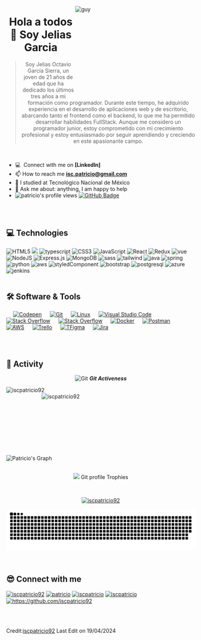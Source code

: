  <img align="right" height="240px" alt="guy" width="320" src="https://i.pinimg.com/originals/e4/26/70/e426702edf874b181aced1e2fa5c6cde.gif" /> </a>

 
<div align="center">
  <h1>Hola a todos 👋 Soy Jelias Garcia</h1>
  <blockquote>
    Soy Jelias Octavio García Sierra, un joven de 21 años de edad que ha dedicado los últimos tres años a mi formación como programador. Durante este tiempo, he adquirido experiencia en el desarrollo de aplicaciones web y de escritorio, abarcando tanto el frontend como el backend, lo que me ha permitido desarrollar habilidades FullStack. Aunque me considero un programador junior, estoy comprometido con mi crecimiento profesional y estoy entusiasmado por seguir aprendiendo y creciendo en este apasionante campo.
  </blockquote>
  <br />
</div>


<!--- 🌱 &nbsp;I'm currently studying for Bsc. (Hons.) in IT at University of Moratuwa-->
- :computer: &nbsp;Connect with me on **[LinkedIn]**
- 📫 How to reach me **isc.patricio@gmail.com**
- 📝 I studied at Tecnológico Nacional de México
- 💬 Ask me about: anything, I am happy to help
- 	<img src="https://komarev.com/ghpvc/?username=iscpatricio92&label=Profile%20views&color=brightgreen&style=plastic" alt="patricio's profile views" /> 
	<a href="https://github.com/iscpatricio92?tab=followers"><img src="https://img.shields.io/github/followers/iscpatricio92?label=Followers&style=social" alt="GitHub Badge"></a>
<br><br>

## 💻 Technologies 

<div>
  <img  alt="HTML5" src="https://img.shields.io/badge/html5-%23E34F26.svg?style=for-the-badge&logo=html5&logoColor=white"/>
  <img  alr="NestJS" src="https://img.shields.io/badge/NestJs-ea2845.svg?style=for-the-badge&logo=nestjs&logoColor=white" />
  <img  alt="typescript" src="https://img.shields.io/badge/typescript-3178C6.svg?style=for-the-badge&logo=typescript&logoColor=white"/>
  <img  alt="CSS3" src="https://img.shields.io/badge/css3-%231572B6.svg?style=for-the-badge&logo=css3&logoColor=white"/>
  <img  alt="JavaScript" src="https://img.shields.io/badge/javascript-%23323330.svg?style=for-the-badge&logo=javascript&logoColor=%23F7DF1E"/>
  <img  alt="React" src="https://img.shields.io/badge/react-%2320232a.svg?style=for-the-badge&logo=react&logoColor=%2361DAFB"/>
  <img  alt="Redux" src="https://img.shields.io/badge/redux-%23593d88.svg?style=for-the-badge&logo=redux&logoColor=white"/>  
  <img  alt="vue" src="https://img.shields.io/badge/Vue.js-35495E?style=for-the-badge&logo=vue.js&logoColor=4FC08D"/> 
  <img  alt="NodeJS" src="https://img.shields.io/badge/node.js-%2343853D.svg?style=for-the-badge&logo=node-dot-js&logoColor=white"/>
  <img  alt="Express.js" src="https://img.shields.io/badge/express.js-%23404d59.svg?style=for-the-badge&logo=express&logoColor=%2361DAFB"/>
  <img  alt="MongoDB" src ="https://img.shields.io/badge/MongoDB-%234ea94b.svg?style=for-the-badge&logo=mongodb&logoColor=white"/>
  <img  alt="sass" src ="https://img.shields.io/badge/Sass-CC6699?style=for-the-badge&logo=sass&logoColor=white"/>
  <img  alt="tailwind" src="https://img.shields.io/badge/Tailwind_CSS-38B2AC?style=for-the-badge&logo=tailwind-css&logoColor=white"/>
  <img  alt="java" src ="https://img.shields.io/badge/Java-ED8B00?style=for-the-badge&logo=java&logoColor=white"/>
  <img  alt="spring" src ="https://img.shields.io/badge/Spring-6DB33F?style=for-the-badge&logo=spring&logoColor=white"/>
  <img  alt="python" src ="https://img.shields.io/badge/Python-14354C?style=for-the-badge&logo=python&logoColor=white"/>
  <img  alt="aws" src ="https://img.shields.io/badge/Amazon_AWS-232F3E?style=for-the-badge&logo=amazon-aws&logoColor=white"/>
  <img  alt="styledComponent" src ="https://img.shields.io/badge/styled--components-DB7093?style=for-the-badge&logo=styled-components&logoColor=white"/>
  <img  alt="bootstrap" src ="https://img.shields.io/badge/Bootstrap-563D7C?style=for-the-badge&logo=bootstrap&logoColor=white"/>
  <img  alt="postgresql" src="https://img.shields.io/badge/postgreSQL-4169E1.svg?style=for-the-badge&logo=postgresql&logoColor=white"/> 
  <img  alt="azure" src="https://img.shields.io/badge/Azure-0078D4?style=for-the-badge&logo=microsoftazure&logoColor=white" /> 
  <img  alt="jenkins" src="https://img.shields.io/badge/jenkins-D24939.svg?style=for-the-badge&logo=jenkins&logoColor=white" /> 
 <br><br>
</div>

 ## 🛠️ Software & Tools
 
<p>
  &emsp;
    <a href="#"><img alt="Codepen" src="https://img.shields.io/badge/Codepen-000000?style=for-the-badge&logo=codepen&logoColor=white"></a>
  &emsp;
    <a href="#"><img alt="Git" src="https://img.shields.io/badge/Git-F05032?style=for-the-badge&logo=git&logoColor=white"></a>
  &emsp;
    <a href="#"><img alt="Linux" src="https://img.shields.io/badge/Linux-FCC624?style=for-the-badge&logo=linux&logoColor=black"></a>
  &emsp;
    <a href="#"><img alt="Visual Studio Code" src="https://img.shields.io/badge/Visual_Studio_Code-0078D4?style=for-the-badge&logo=visual%20studio%20code&logoColor=white"></a>
  &emsp;
    <a href="#"><img alt="Stack Overflow" src="https://img.shields.io/badge/Stack_Overflow-FE7A16?style=for-the-badge&logo=stack-overflow&logoColor=white"></a>
&emsp;
    <a href="#"><img alt="Stack Overflow" src="https://img.shields.io/badge/MacOS--9cf?style=for-the-badge&logo=apple&logoColor=white"></a>
    &emsp;
    <a href="#"><img alt="Docker" src="https://img.shields.io/badge/Docker-2CA5E0?style=for-the-badge&logo=docker&logoColor=white"></a>
     &emsp;
    <a href="#"><img alt="Postman" src="https://img.shields.io/badge/Postman-FF6C37?style=for-the-badge&logo=Postman&logoColor=white"></a>
     &emsp;
    <a href="#"><img alt="AWS" src="https://img.shields.io/badge/Amazon_AWS-232F3E?style=for-the-badge&logo=amazon-aws&logoColor=white"></a>
    &emsp;
    <a href="#"><img alt="Trello" src="https://img.shields.io/badge/Trello-0052CC?style=for-the-badge&logo=trello&logoColor=white"></a>
    &emsp;
     <a href="#"><img alt="TFigma" src="https://img.shields.io/badge/Figma-F24E1E?style=for-the-badge&logo=figma&logoColor=white"></a>
    &emsp; 
   <a href="#"><img alt="Jira" src="https://img.shields.io/badge/Jira-0052CC?style=for-the-badge&logo=Jira&logoColor=white"></a>
    &emsp;
    
</p>


<br><br>

## 🚥 Activity

<p align="center">
 <img src="https://media.giphy.com/media/W5eoZHPpUx9sapR0eu/giphy.gif" width="30" alt="Git"/>&nbsp;<i><b>Git Activeness</b></i>
</p>
 
<p>
 <img align="left" src="https://github-readme-stats.vercel.app/api/top-langs?username=iscpatricio92&langs_count=8&show_icons=true&locale=en&layout=compact&theme=chartreuse-dark" alt="iscpatricio92" />
</p>
<p>&nbsp;<img align="right" src="https://github-readme-stats.vercel.app/api?username=iscpatricio92&show_icons=true&locale=en&theme=chartreuse-dark" alt="iscpatricio92" width="410"/>
</p>

<br><br><br><br><br><br><br><br>

![Patricio's Graph](https://github-readme-activity-graph.vercel.app/graph?username=iscpatricio92&custom_title=Patricio's%20GitHub%20Activity%20Graph&bg_color=0D1117&color=7F3FBF&line=7F3FBF&point=7F3FBF&area_color=FFFFFF&title_color=FFFFFF&area=true)
<br><br>
<p align="center">
 <img src="https://media.giphy.com/media/QaMcXSekUWx7aogAUr/giphy.gif" width="30" />&nbsp;Git profile Trophies
</p>
<br>


<p align="center">
 <a href="https://github.com/ryo-ma/github-profile-trophy">
  <img src="https://github-profile-trophy.vercel.app/?username=iscpatricio92&layout=compact&theme=algolia" alt="iscpatricio92" />
 </a>
</p>



<p align="center">
  <img  src="https://raw.githubusercontent.com/iscpatricio92/iscpatricio92/main/resources/img/github-contribution-grid-snake.svg"
    alt="iscpatricio92" />
</p>


<br>

## 😎 Connect with me
<p align="left">
  
<a href="https://linkedin.com/in/patricio-gomez" target="blank"><img align="center" src="https://www.svgrepo.com/show/448234/linkedin.svg" alt="iscpatricio92" height="30" width="40" /></a>
<a href="https://stackoverflow.com/users/9591889/patricio" target="blank"><img align="center" src="https://www.svgrepo.com/show/475686/stackoverflow-color.svg" alt="patricio" height="30" width="40" /></a>
<a href="https://www.youtube.com/@iscpatricio" target="blank"><img align="center" src="https://www.svgrepo.com/show/475700/youtube-color.svg" alt="iscpatricio" height="30" width="40" /></a>
<a href="mailTo:isc.patricio@gmail.com" target="blank"> <img align="center" src="https://www.svgrepo.com/show/349378/gmail.svg" alt="iscpatricio" height="30" width="40" /></a>
<a href="https://github.com/iscpatricio92" target="blank"> <img align="center" alt="https://github.com/iscpatricio92" src="https://www.svgrepo.com/show/512317/github-142.svg" height="30" width="40" /></a>
</p>
<br>

<br>

Credit:[iscpatricio92](https://github.com/iscpatricio92) Last Edit on 19/04/2024
